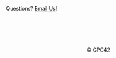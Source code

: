 Questions?  [Email Us](mailto:enhance42@gmail.com)!

<br><br><br><br>

<center>© CPC42</center>
<br>
<br>

